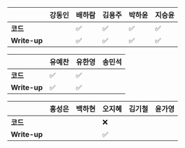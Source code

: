 |              | 강동인 | 배하람 | 김용주 | 박하윤 | 지승윤 |
| ------------ | ------ | ------ | ------ | ------ | ------|
| **코드**     ||:white_check_mark:| :white_check_mark: |  ✅      |        ✅ |
| **Write-up** ||:white_check_mark:| :white_check_mark: |  ✅      |        ✅|

| 				| 유예찬 | 유한영 | 송민석 |
| ------------  | ------ | ------ | ------ |
| **코드** 	   |✅|✅ 		 |		 |
| **Write-up** |✅|✅		  |		  |

|              | 홍성은 | 백하현 | 오지혜 | 김기철 | 윤가영 |
| ------------ | ------ | ------ | ------ | ------ | ------------ |
| **코드**     ||| :x:  |        |        |
| **Write-up** ||| ✅  |        |        |

